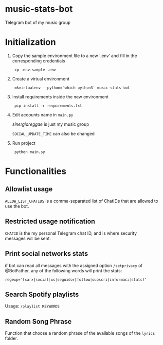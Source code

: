 # music-stats-bot
Telegram bot of my music group

# Initialization

1. Copy the sample environment file to a new '.env' and fill in the corresponding credentials

        cp .env.sample .env

2. Create a virtual environment

        mkvirtualenv --python=`which python3` music-stats-bot

3. Install requirements inside the new environment 

        pip install -r requirements.txt

4. Edit accounts name in `main.py`

    _sinergiareggae_ is just my music group

    `SOCIAL_UPDATE_TIME` can also be changed

5. Run project

        python main.py


# Functionalities

## Allowlist usage

`ALLOW_LIST_CHATIDS` is a comma-separated list of ChatIDs that are allowed to use the bot.

## Restricted usage notification

`CHATID` is the my personal Telegram chat ID, and is where security messages will be sent.

## Print social networks stats

if bot can read all messages with the assigned option `/setprivacy` of @BotFather, any of the following words will print the stats:

`regexp='(xarx|social|xs|seguidor|follow|subscri|informaci|stats)'`

## Search Spotify playlists

Usage: `/playlist KEYWORDS`

## Random Song Phrase

Function that choose a random phrase of the available songs of the `lyrics` folder.
